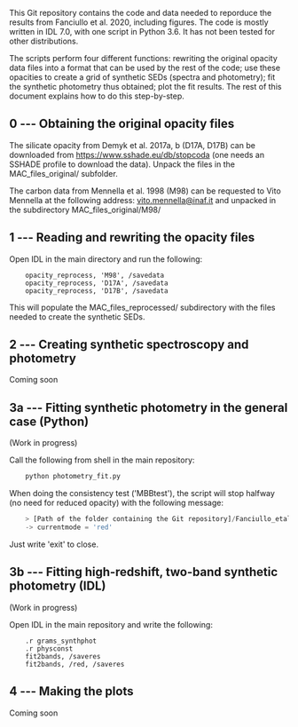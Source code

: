 
This Git repository contains the code and data needed to reporduce the results from Fanciullo et al. 2020, including figures. The code is mostly written in IDL 7.0, with one script in Python 3.6. It has not been tested for other distributions.

The scripts perform four different functions: rewriting the original opacity data files into a format that can be used by the rest of the code; use these opacities to create a grid of synthetic SEDs (spectra and photometry); fit the synthetic photometry thus obtained; plot the fit results. The rest of this document explains how to do this step-by-step.



0 --- Obtaining the original opacity files
---------------------------------------

The silicate opacity from Demyk et al. 2017a, b (D17A, D17B) can be downloaded from https://www.sshade.eu/db/stopcoda (one needs an SSHADE profile to download the data). Unpack the files in the MAC_files_original/ subfolder.

The carbon data from Mennella et al. 1998 (M98) can be requested to Vito Mennella at the following address: vito.mennella@inaf.it and unpacked in the subdirectory MAC_files_original/M98/



1 --- Reading and rewriting the opacity files
------------------------------------------

Open IDL in the main directory and run the following:

~~~IDL
    opacity_reprocess, 'M98', /savedata
    opacity_reprocess, 'D17A', /savedata
    opacity_reprocess, 'D17B', /savedata
~~~

This will populate the MAC_files_reprocessed/ subdirectory with the files needed to create the synthetic SEDs.



2 --- Creating synthetic spectroscopy and photometry
-------------------------------------------------

Coming soon



3a --- Fitting synthetic photometry in the general case (Python)
-------------------------------------------------------------

(Work in progress)

Call the following from shell in the main repository:

~~~Python
    python photometry_fit.py
~~~

When doing the consistency test ('MBBtest'), the script will stop halfway (no need for reduced opacity) with the following message:

~~~Python
    > [Path of the folder containing the Git repository]/Fanciullo_etal_dust_mass_systematics/photometry_fit.py(633)<module>()
    -> currentmode = 'red'
~~~

Just write 'exit' to close.



3b --- Fitting high-redshift, two-band synthetic photometry (IDL)
--------------------------------------------------------------

(Work in progress)

Open IDL in the main repository and write the following:

~~~IDL
    .r grams_synthphot
    .r physconst
    fit2bands, /saveres
    fit2bands, /red, /saveres
~~~


4 --- Making the plots
-------------------

Coming soon

